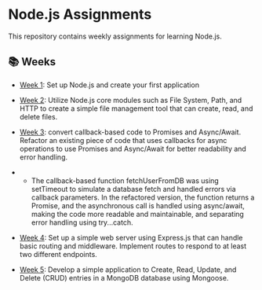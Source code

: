 # Node.js Assignments

This repository contains weekly assignments for learning Node.js.

## 📚 Weeks
- [Week 1](./Week-1): Set up Node.js and create your first application

- [Week 2](./Week-2): Utilize Node.js core modules such as File System, Path, and HTTP to create a simple file management tool that can create, read, and delete files.

- [Week 3](./Week-3): convert callback-based code to Promises and Async/Await.
Refactor an existing piece of code that uses callbacks for async operations to use Promises and Async/Await for better readability and error handling.
- - The callback-based function fetchUserFromDB was using setTimeout to simulate a database fetch and handled errors via callback parameters. In the refactored version, the function returns a Promise, and the asynchronous call is handled using async/await, making the code more readable and maintainable, and separating error handling using try...catch.

- [Week 4](./Week-4): Set up a simple web server using Express.js that can handle basic routing and middleware. Implement routes to respond to at least two different endpoints.

- [Week 5](./Week-5/): Develop a simple application to Create, Read, Update, and Delete (CRUD) entries in a MongoDB database using Mongoose.